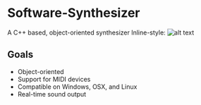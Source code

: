 # Software-Synthesizer
A C++ based, object-oriented synthesizer
Inline-style: 
![alt text](https://no.wikipedia.org/wiki/B%C3%B8lgeform#/media/File:Waveforms.png "Logo Title Text 1")
## Goals
* Object-oriented
* Support for MIDI devices
* Compatible on Windows, OSX, and Linux
* Real-time sound output
